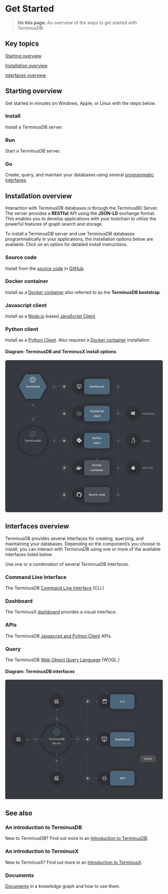 # Get Started

> **On this page:** An overview of the ways to get started with TerminusDB.

## Key topics

[Starting overview](get-started.md#overview)

[Installation overview](get-started.md#installation-overview)

[Interfaces overview](get-started.md#interfaces-overview)

## Starting overview

Get started in minutes on Windows, Apple, or Linux with the steps below.

### Install

Install a TerminusDB server.

### Run

Start a TerminusDB server.

### Go

Create, query, and maintain your databases using several [programmatic interfaces](get-started.md#interfaces-overview).

## Installation overview

Interaction with TerminusDB databases is through the TerminusBD Server. The server provides a **RESTful** API using the **JSON-LD** exchange format. This enables you to develop applications with your toolchain to utilize the powerful features of graph search and storage.

To install a TerminusDB server and use TerminusDB databases programmatically in your applications, the installation options below are available. Click on an option for detailed install instructions.

### Source code

Install from the [source code](../../../terminusdb/overview/install/install-from-source-code/) in [GitHub](https://github.com/terminusdb/terminusdb).

### Docker container

Install as a [Docker container](../install/install-as-docker-container.md) also referred to as the **TerminusDB bootstrap**.

### Javascript client

Install as a [Node.js](https://nodejs.org/en/download/)-based [JavaScript Client](../../terminusx/install/install-javascript-client.md).

### Python client

Install as a [Python Client](../../terminusx/install/install-python-client.md). Also requires a [Docker container](../install/install-as-docker-container.md) installation.

#### Diagram: TerminusDB and TerminusX install options

![](../../../img/diagrams/terminusdb-install-options.png)

## Interfaces overview

TerminusDB provides several interfaces for creating, querying, and maintaining your databases. Depending on the component/s you choose to install, you can interact with TerminusDB using one or more of the available interfaces listed below.

Use one or a combination of several TerminusDB interfaces.

### Command Line Interface

The TerminusDB [Command Line Interface](../../terminusx-db/reference-guides/cli.md) (CLI.)

### Dashboard

The TerminusX [dashboard](../../terminusx/quick-start/get-api-key.md#generate-your-api-key) provides a visual interface.

### APIs

The TerminusDB [Javascript and Python Client](../../terminusx/quick-start/start-with-client.md) APIs.

### Query

The TerminusDB [Web Object Query Language](../../terminusx-db/explanations/woql.md) (WOQL.)

#### Diagram: TerminusDB interfaces

![](../../../img/diagrams/terminusdb-interfaces.png)

## See also

### An introduction to TerminusDB

New to TerminusDB? Find out more in an [Introduction to TerminusDB](introduction.md).

### An introduction to TerminusX

New to TerminusX? Find out more in an [Introduction to TerminusX](../../terminusx/overview/introduction.md).

### Documents

[Documents](../../terminusx-db/explanations/documents.md) in a knowledge graph and how to use them.
